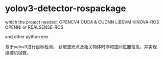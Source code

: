 # yolov3-detector-rospackage

which the project needed:
OPENCV4
CUDA & CUDNN
LIBSVM
KINOVA-ROS
OPENNI or REALSENSE-ROS

and other python env

基于yolov3进行目标检测， 获取激光点及相关物体时序和空间位置信息，并实现操控机械臂。
